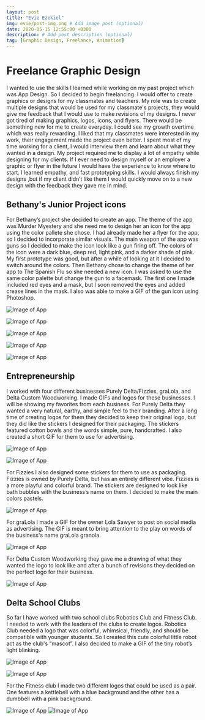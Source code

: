 ```yaml
---
layout: post
title: "Evie Ezekiel"
img: evie/post-img.png # Add image post (optional)
date: 2020-05-15 12:55:00 +0300
description: # Add post description (optional)
tag: [Graphic Design, Freelance, Animation]
---
```

# Freelance Graphic Design
I wanted to use the skills I learned while working on my past project which was App Design. So I decided to begin freelancing. I would offer to create graphics or designs for my classmates and teachers.
My role was to create multiple designs that would be used for my classmate's projects, they would give me feedback that I would use to make revisions of my designs.
I never got tired of making graphics, logos, icons, and flyers. There would be something new for me to create everyday. I could see my growth overtime which was really rewarding. I liked that my classmates were interested in my work, their engagement made the project even better.
I spent most of my time working for a client, I would interview them and learn about what they wanted in a design. My project required me to display a lot of empathy while designing for my clients.
If I ever need to design myself or an employer a graphic or flyer in the future I would have the experience to know where to start.
I learned empathy, and fast prototyping skills. I would always finish my designs ,but if my client didn’t like them I would quickly move on to a new design with the feedback they gave me in mind.

## Bethany's Junior Project icons
For Bethany’s project she decided to create an app. The theme of the app was Murder Myestery and she need me to design her an icon for the app using the color pallete she chose. I had already made her a flyer for the app, so I decided to incorporate similar visuals. The main weapon of the app was guns so I decided to make the icon look like a gun firing off. The colors of the icon were a dark blue, deep red, light pink, and a darker shade of pink. My first prototype was good, but after a while of looking at it I decided to switch around the colors. Then Bethany chose to change the theme of her app to The Spanish Flu so she needed a new icon. I was asked to use the same color palette but change the gun to a facemask. The first one I made included red eyes and a mask, but I soon removed the eyes and added crease lines in the mask. I also was able to make a GIF of the gun icon using Photoshop.


![Image of App](../assets/img/evie/bw1.jpg)

![Image of App](../assets/img/evie/bw2.jpg)

![Image of App](../assets/img/evie/bw3.jpg)

![Image of App](../assets/img/evie/bw4.jpg)

![Image of App](../assets/img/evie/bwgif.gif)




## Entrepreneurship
I worked with four different businesses Purely Delta/Fizzies, graLola, and Delta Custom Woodworking. I made GIFs and logos for these businesses. I will be showing my favorites from each business.
For Purely Delta they wanted a very natural, earthy, and simple feel to their branding. After a long time of creating logos for them they decided to keep their original logo, but they did like the stickers I designed for their packaging. The stickers featured cotton bowls and the words simple, pure, handcrafted. I also created a short GIF for them to use for advertising.


![Image of App](../assets/img/evie/pd1.jpg)

![Image of App](../assets/img/evie/pd2.gif)


For Fizzies I also designed some stickers for them to use as packaging. Fizzies is owned by Purely Delta, but has an entirely different vibe. Fizzies is a more playful and colorful brand. The stickers are designed to look like bath bubbles with the business’s name on them. I decided to make the main colors pastels.


![Image of App](../assets/img/evie/f1.jpg)


For graLola I made a GIF for the owner Lola Sawyer to post on social media as advertising. The GIF is meant to bring attention to the play on words of the business's name graLola granola.


![Image of App](../assets/img/evie/g1.gif)


For Delta Custom Woodworking they gave me a drawing of what they wanted the logo to look like and after a bunch of revisions they decided on the perfect logo for their business.


![Image of App](../assets/img/evie/dcw1.jpg)



## Delta School Clubs
So far I have worked with two school clubs Robotics Club and Fitness Club. I needed to work with the leaders of the clubs to create logos.
Robotics Club needed a logo that was colorful, whimsical, friendly, and should be compatible with younger students. So I created this cute colorful little robot act as the club's “mascot”. I also decided to make a GIF of the tiny robot’s light blinking.

![Image of App](../assets/img/evie/r1.jpg)


![Image of App](../assets/img/evie/r2.jpg.gif)


For the Fitness club I made two different logos that could be used as a pair. One features a kettlebell with a blue background and the other has a dumbbell with a pink background.

![Image of App](../assets/img/evie/fc1.jpg)
![Image of App](../assets/img/evie/fc2.jpg)
